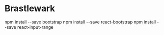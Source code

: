 # Brastlewark

npm install --save bootstrap
npm install --save react-bootstrap 
npm install --save react-input-range
